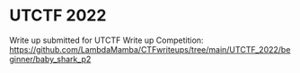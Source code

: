 # UTCTF 2022
Write up submitted for UTCTF Write up Competition: 
https://github.com/LambdaMamba/CTFwriteups/tree/main/UTCTF_2022/beginner/baby_shark_p2